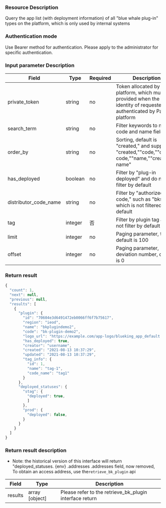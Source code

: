 ### Resource Description

Query the app list (with deployment information) of all "blue whale plug-in" types on the platform, which is only used by internal systems

### Authentication mode

Use Bearer method for authentication. Please apply to the administrator for specific authentication.

### Input parameter Description

| Field         | Type | Required | Description                                                  |
|-----------------------|----------|-----|------------------------------------------------------------------|
| private_token         |  string   | no | Token allocated by PaaS platform, which must be provided when the app identity of requester is not authenticated by PaaS platform |
| search_term           |  string   | no | Filter keywords to match code and name fields                                  |
| order_by              |  string   | no | Sorting, default is "created," and supports "created,""code,""created code,""name,""created name"|
| has_deployed          |  boolean  |no   | Filter by "plug-in deployed" and do not filter by default                                    |
| distributor_code_name | string   | no | Filter by "authorized user code," such as "bksops," which is not filtered by default                    |
| tag                   | integer  | 否   |  Filter by plugin tag and do not filter by default                    |
| limit                 |  integer  |no   | Paging parameter, total, default is 100                                             |
| offset                |  integer  | no       | Paging parameter, deviation number, default is 0                                             |

### Return result

```javascript
{
  "count": 1,
  "next": null,
  "previous": null,
  "results": [
    {
      "plugin": {
        "id": "70604e3d6491472eb0066ff6f7b75617",
        "region": "ieod",
        "name": "bkplugindemo2",
        "code": "bk-plugin-demo2",
        "logo_url": "https://example.com/app-logo/blueking_app_default.png",
        "has_deployed": true,
        "creator": "username",
        "created": "2021-08-13 10:37:29",
        "updated": "2021-08-13 10:37:29",
        "tag_info": {
          "id": 1,
          "name": "tag-1",
          "code_name": "tag1"
        }
      },
      "deployed_statuses": {
        "stag": {
          "deployed": true,
          ]
        },
        "prod": {
          "deployed": false,
        }
      }
    }
  ]
}
```

### Return result description

- Note: the historical version of this interface will return "deployed_statuses. {env} .addresses .addresses field, now removed,
  To obtain an access address, use the`retrieve_bk_plugin` api

| Field | Type  | Description                |
|----------|---------------|--------------------------------|
| results  |array [object] |Please refer to the retrieve_bk_plugin interface return|
